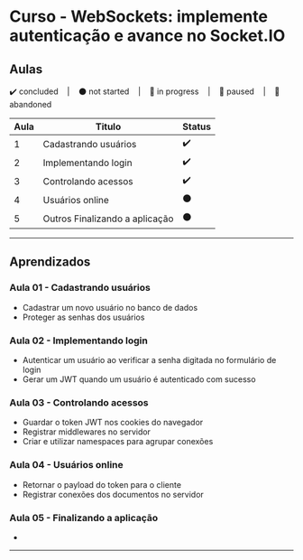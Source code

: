 # Curso - WebSockets: implemente autenticação e avance no Socket.IO

## Aulas
<p>
  ✔️ concluded &nbsp;&nbsp;&nbsp;|&nbsp;&nbsp;&nbsp;
  ⚫ not started &nbsp;&nbsp;&nbsp;|&nbsp;&nbsp;&nbsp;
  🔵 in progress &nbsp;&nbsp;&nbsp;|&nbsp;&nbsp;&nbsp;
  🔶 paused &nbsp;&nbsp;&nbsp;|&nbsp;&nbsp;&nbsp;
  🔴 abandoned 
</p>

| Aula | Titulo | Status |
| --- | --- | --- |
| 1 | Cadastrando usuários | ✔️ |
| 2 | Implementando login | ✔️ |
| 3 | Controlando acessos | ✔️ |
| 4 | Usuários online | ⚫ |
| 5 | Outros Finalizando a aplicação | ⚫ |

---

## Aprendizados

### Aula 01 - Cadastrando usuários
<ul>
  <li>Cadastrar um novo usuário no banco de dados</li>
  <li>Proteger as senhas dos usuários</li>
</ul>

### Aula 02 - Implementando login
<ul>
  <li>Autenticar um usuário ao verificar a senha digitada no formulário de login</li>
  <li>Gerar um JWT quando um usuário é autenticado com sucesso</li>
</ul>

### Aula 03 - Controlando acessos
<ul>
  <li>Guardar o token JWT nos cookies do navegador</li>
  <li>Registrar middlewares no servidor</li>
  <li>Criar e utilizar namespaces para agrupar conexões</li>
</ul>

### Aula 04 - Usuários online
<ul>
  <li>Retornar o payload do token para o cliente</li>
  <li>Registrar conexões dos documentos no servidor</li>
</ul>

### Aula 05 - Finalizando a aplicação
<ul>
  <li></li>
</ul>

---
